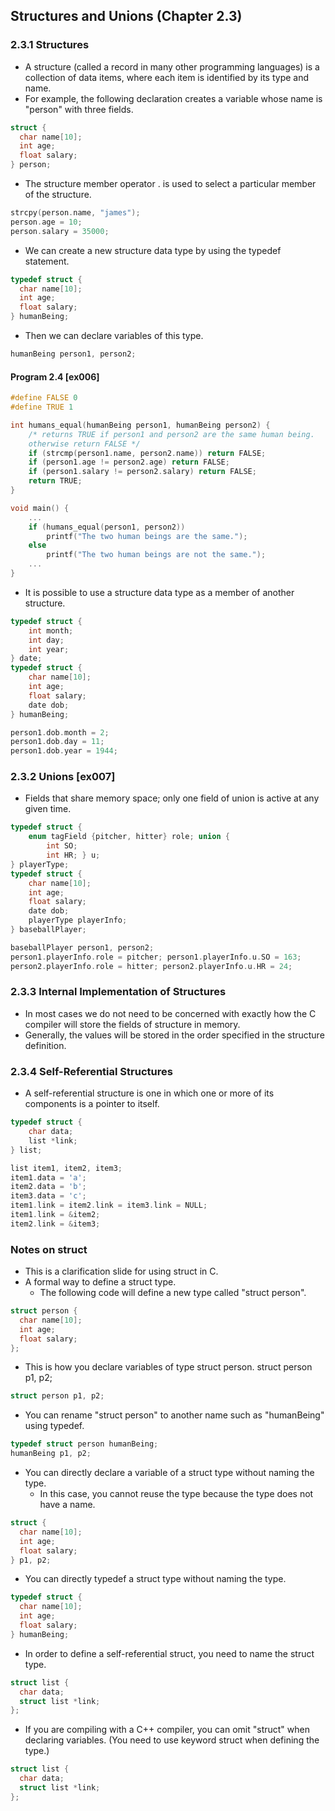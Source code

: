 ## Structures and Unions (Chapter 2.3)

### 2.3.1 Structures

- A structure (called a record in many other programming languages) is a collection of data items, where each item is identified by its type and name.
- For example, the following declaration creates a variable whose name is "person" with three fields.

```c
struct {
  char name[10];
  int age;
  float salary;
} person;
```

- The structure member operator . is used to select a particular member of the structure.

```c
strcpy(person.name, "james");
person.age = 10;
person.salary = 35000;
```


 - We can create a new structure data type by using the typedef statement.

```c
typedef struct {
  char name[10];
  int age;
  float salary;
} humanBeing;
```

- Then we can declare variables of this type.

```c
humanBeing person1, person2;
```

#### Program 2.4 [ex006]

```c++
#define FALSE 0
#define TRUE 1

int humans_equal(humanBeing person1, humanBeing person2) {
    /* returns TRUE if person1 and person2 are the same human being. 
    otherwise return FALSE */
    if (strcmp(person1.name, person2.name)) return FALSE;
    if (person1.age != person2.age) return FALSE;
    if (person1.salary != person2.salary) return FALSE;
    return TRUE;
}

void main() {
    ...
    if (humans_equal(person1, person2))
        printf("The two human beings are the same.");
    else
        printf("The two human beings are not the same.");
    ...
}
```

- It is possible to use a structure data type as a member of another structure.

```c
typedef struct {
    int month;
    int day;
    int year;
} date;
typedef struct {
    char name[10];
    int age;
    float salary;
    date dob;
} humanBeing;
```

```c
person1.dob.month = 2;
person1.dob.day = 11;
person1.dob.year = 1944;
```



### 2.3.2 Unions [ex007]

- Fields that share memory space; only one field of union is active at any given time.

```c
typedef struct {
    enum tagField {pitcher, hitter} role; union {
        int SO;
        int HR; } u;
} playerType;
typedef struct {
    char name[10];
    int age;
    float salary;
    date dob;
    playerType playerInfo;
} baseballPlayer;
```

```c
baseballPlayer person1, person2;
person1.playerInfo.role = pitcher; person1.playerInfo.u.SO = 163;
person2.playerInfo.role = hitter; person2.playerInfo.u.HR = 24;
```

### 2.3.3 Internal Implementation of Structures

- In most cases we do not need to be concerned with exactly how the C compiler will store the fields of structure in memory.
- Generally, the values will be stored in the order specified in the structure definition.



### 2.3.4 Self-Referential Structures

- A self-referential structure is one in which one or more of its components is a pointer to itself.

```c
typedef struct {
    char data;
    list *link;
} list;

list item1, item2, item3;
item1.data = 'a';
item2.data = 'b';
item3.data = 'c';
item1.link = item2.link = item3.link = NULL;
item1.link = &item2;
item2.link = &item3;
```



### Notes on struct

- This is a clarification slide for using struct in C.
- A formal way to define a struct type.
  - The following code will define a new type called "struct person".

```c
struct person {
  char name[10];
  int age;
  float salary;
};
```

- This is how you declare variables of type struct person. struct person p1, p2;

```c
struct person p1, p2;
```

- You can rename "struct person" to another name such as "humanBeing" using typedef.

```c
typedef struct person humanBeing;
humanBeing p1, p2;
```

- You can directly declare a variable of a struct type without naming the type. 
  - In this case, you cannot reuse the type because the type does not have a name.

```c
struct {
  char name[10];
  int age;
  float salary;
} p1, p2;
```

- You can directly typedef a struct type without naming the type.

```c
typedef struct {
  char name[10];
  int age;
  float salary;
} humanBeing;
```



- In order to define a self-referential struct, you need to name the struct type.

```c
struct list {
  char data;
  struct list *link;
};
```

- If you are compiling with a C++ compiler, you can omit "struct" when declaring variables. (You need to use keyword struct when defining the type.)

```c
struct list {
  char data;
  struct list *link;
};
```
